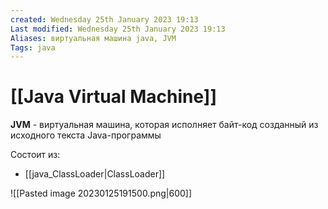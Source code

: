 ```yaml
---
created: Wednesday 25th January 2023 19:13
Last modified: Wednesday 25th January 2023 19:13
Aliases: виртуальная машина java, JVM
Tags: java
---
```


# [[Java Virtual Machine]]

**JVM** - виртуальная машина, которая исполняет байт-код созданный из исходного текста Java-программы

Состоит из:
- [[java_ClassLoader|ClassLoader]]

![[Pasted image 20230125191500.png|600]]

